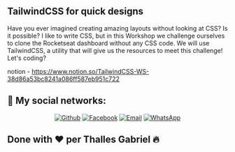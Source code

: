 ## TailwindCSS for quick designs

Have you ever imagined creating amazing layouts without looking at CSS? Is it possible? I like to write CSS, but in this Workshop we challenge ourselves to clone the Rocketseat dashboard without any CSS code. We will use TailwindCSS, a utility that will give us the resources to meet this challenge! Let's coding?

notion - https://www.notion.so/TailwindCSS-WS-38d86a53bc8241a086ff587eb951c722

## 📱 My social networks:

<p align="center">
   <a href="https://github.com/thallesyasmim" target="_blank" >
    <img alt="Github" src="https://img.shields.io/badge/Github--%23F8952D?style=social&logo=github"></a>
    
      
  <a href="https://www.facebook.com/thalles.gabriel.1690" target="_blank" >
    <img alt="Facebook" src="https://img.shields.io/badge/Facebook--%23F8952D?style=social&logo=facebook"></a>
    
    
  <a href="mailto:thallesgabriel1307@gmail.com" target="_blank" >
    <img alt="Email" src="https://img.shields.io/badge/Email--%23F8952D?style=social&logo=gmail"></a> 
  
  <a href="https://api.whatsapp.com/send?phone=5511970670088" target="_blank" >
    <img alt="WhatsApp" src="https://img.shields.io/badge/Whatsapp--%23F8952D?style=social&logo=whatsapp"></a>
 </p>


## Done with ❤ per Thalles Gabriel 🔥 
